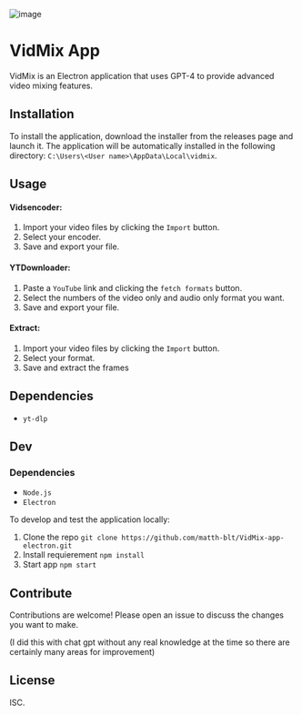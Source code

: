![image](https://github.com/user-attachments/assets/db444318-d92c-408d-8e99-efd2a3f07996)


# VidMix App

VidMix is ​​an Electron application that uses GPT-4 to provide advanced video mixing features.

## Installation

To install the application, download the installer from the releases page and launch it. The application will be automatically installed in the following directory: `C:\Users\<User name>\AppData\Local\vidmix`.

## Usage

#### Vidsencoder:
1. Import your video files by clicking the `Import` button.
2. Select your encoder.
3. Save and export your file.
   
#### YTDownloader:
1. Paste a `YouTube` link and clicking the `fetch formats` button.
2. Select the numbers of the video only and audio only format you want.
3. Save and export your file.
   
#### Extract:
1. Import your video files by clicking the `Import` button.
2. Select your format.
3. Save and extract the frames

## Dependencies

- `yt-dlp`

## Dev

### Dependencies

- `Node.js`
- `Electron`

To develop and test the application locally:

1. Clone the repo `git clone https://github.com/matth-blt/VidMix-app-electron.git`
2. Install requierement `npm install`
3. Start app `npm start`

## Contribute

Contributions are welcome! Please open an issue to discuss the changes you want to make.

(I did this with chat gpt without any real knowledge at the time so there are certainly many areas for improvement)

## License

ISC.
